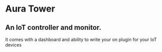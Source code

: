 # Aura Tower
## An IoT controller and monitor. 
It comes with a dashboard and ability to write your on plugin for your IoT devices
